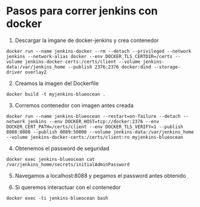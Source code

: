 # Pasos para correr jenkins con docker

1. Descargar la imgane de docker-jenkins y crea contenedor

```
docker run --name jenkins-docker --rm --detach --privileged --network jenkins --network-alias docker --env DOCKER_TLS_CERTDIR=/certs --volume jenkins-docker-certs:/certs/client --volume jenkins-data:/var/jenkins_home --publish 2376:2376 docker:dind --storage-driver overlay2
```

2. Creamos la imagen del Dockerfile

```
docker build -t myjenkins-blueocean .
```

3. Corremos contenedor con imagen antes creada

```
docker run --name jenkins-blueocean --restart=on-failure --detach --network jenkins --env DOCKER_HOST=tcp://docker:2376 --env DOCKER_CERT_PATH=/certs/client --env DOCKER_TLS_VERIFY=1 --publish 8088:8080 --publish 8089:50000 --volume jenkins-data:/var/jenkins_home --volume jenkins-docker-certs:/certs/client:ro myjenkins-blueocean
```

4. Obtenemos el password de seguridad
```
docker exec jenkins-blueocean cat /var/jenkins_home/secrets/initialAdminPassword
```

5. Navegamos a localhost:8088 y pegamos el password antes obtenido

6. Si queremos interactuar con el contenedor
```
docker exec -ti jenkins-blueocean bash
```
